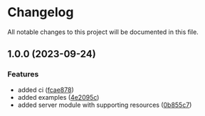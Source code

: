 # Changelog

All notable changes to this project will be documented in this file.

## 1.0.0 (2023-09-24)


### Features

* added ci ([fcae878](https://github.com/zoro16/terraform-hcloud-server/commit/fcae87819188c9951039013a02a317667ac96c89))
* added examples ([4e2095c](https://github.com/zoro16/terraform-hcloud-server/commit/4e2095c3d8691d8e1e17ed2d09a6e365318eeef7))
* added server module with supporting resources ([0b855c7](https://github.com/zoro16/terraform-hcloud-server/commit/0b855c7c175123b9840e3d61e2dd0ddb144586b6))
